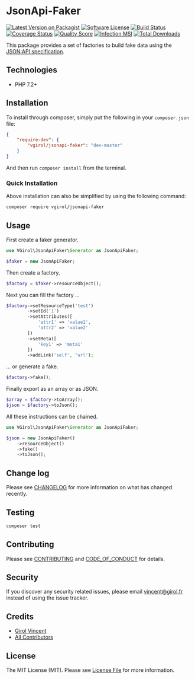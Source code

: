 # JsonApi-Faker

[![Latest Version on Packagist][ico-version]][link-packagist]
[![Software License][ico-license]](LICENSE.md)
[![Build Status][ico-travis]][link-travis]
[![Coverage Status][ico-scrutinizer]][link-scrutinizer]
[![Quality Score][ico-code-quality]][link-code-quality]
[![Infection MSI][ico-mutation]][link-mutation]
[![Total Downloads][ico-downloads]][link-downloads]

This package provides a set of factories to build fake data using the [JSON:API specification](https://jsonapi.org/).

## Technologies

- PHP 7.2+

## Installation

To install through composer, simply put the following in your `composer.json` file:

```json
{
    "require-dev": {
        "vgirol/jsonapi-faker": "dev-master"
    }
}
```

And then run `composer install` from the terminal.

### Quick Installation

Above installation can also be simplified by using the following command:

```sh
composer require vgirol/jsonapi-faker
```

## Usage

First create a faker generator.

```php
use VGirol\JsonApiFaker\Generator as JsonApiFaker;

$faker = new JsonApiFaker;
```

Then create a factory.

```php
$factory = $faker->resourceObject();
```

Next you can fill the factory ...

```php
$factory->setResourceType('test')
        ->setId('1')
        ->setAttributes([
            'attr1' => 'value1',
            'attr2' => 'value2'
        ])
        ->setMeta([
            'key1' => 'meta1'
        ])
        ->addLink('self', 'url');
```

... or generate a fake.

```php
$factory->fake();
```

Finally export as an array or as JSON.

```php
$array = $factory->toArray();
$json = $factory->toJson();
```

All these instructions can be chained.

```php
use VGirol\JsonApiFaker\Generator as JsonApiFaker;

$json = new JsonApiFaker()
    ->resourceObject()
    ->fake()
    ->toJson();
```

## Change log

Please see [CHANGELOG](CHANGELOG.md) for more information on what has changed recently.

## Testing

``` bash
composer test
```

## Contributing

Please see [CONTRIBUTING](CONTRIBUTING.md) and [CODE_OF_CONDUCT](CODE_OF_CONDUCT.md) for details.

## Security

If you discover any security related issues, please email [vincent@girol.fr](vincent@girol.fr) instead of using the issue tracker.

## Credits

- [Girol Vincent][link-author]
- [All Contributors][link-contributors]

## License

The MIT License (MIT). Please see [License File](LICENSE.md) for more information.

[ico-version]: https://img.shields.io/packagist/v/VGirol/JsonApi-Faker.svg?style=flat-square
[ico-license]: https://img.shields.io/badge/license-MIT-brightgreen.svg?style=flat-square
[ico-travis]: https://img.shields.io/travis/VGirol/JsonApi-Faker/master.svg?style=flat-square
[ico-scrutinizer]: https://img.shields.io/scrutinizer/coverage/g/VGirol/JsonApi-Faker.svg?style=flat-square
[ico-code-quality]: https://img.shields.io/scrutinizer/g/VGirol/JsonApi-Faker.svg?style=flat-square
[ico-mutation]: https://badge.stryker-mutator.io/github.com/VGirol/JsonApi-Faker/master
[ico-downloads]: https://img.shields.io/packagist/dt/VGirol/JsonApi-Faker.svg?style=flat-square

[link-packagist]: https://packagist.org/packages/VGirol/JsonApi-Faker
[link-travis]: https://travis-ci.org/VGirol/JsonApi-Faker
[link-scrutinizer]: https://scrutinizer-ci.com/g/VGirol/JsonApi-Faker/code-structure
[link-code-quality]: https://scrutinizer-ci.com/g/VGirol/JsonApi-Faker
[link-downloads]: https://packagist.org/packages/VGirol/JsonApi-Faker
[link-author]: https://github.com/VGirol
[link-mutation]: https://infection.github.io
[link-contributors]: ../../contributors
